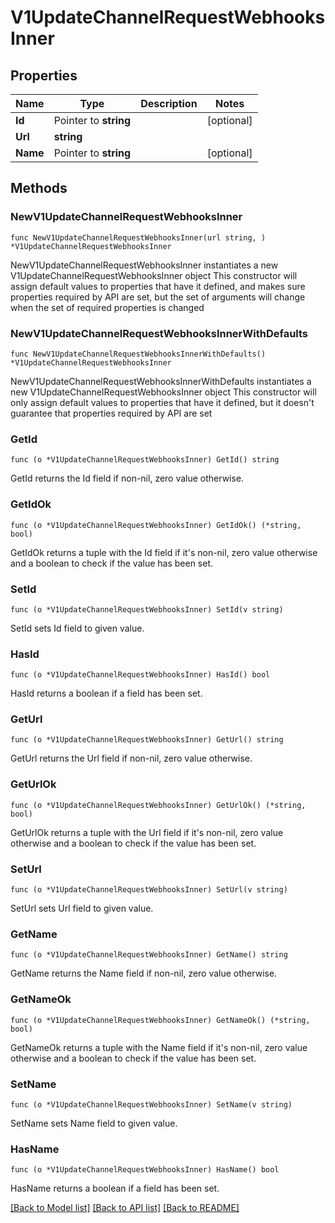 # V1UpdateChannelRequestWebhooksInner

## Properties

Name | Type | Description | Notes
------------ | ------------- | ------------- | -------------
**Id** | Pointer to **string** |  | [optional] 
**Url** | **string** |  | 
**Name** | Pointer to **string** |  | [optional] 

## Methods

### NewV1UpdateChannelRequestWebhooksInner

`func NewV1UpdateChannelRequestWebhooksInner(url string, ) *V1UpdateChannelRequestWebhooksInner`

NewV1UpdateChannelRequestWebhooksInner instantiates a new V1UpdateChannelRequestWebhooksInner object
This constructor will assign default values to properties that have it defined,
and makes sure properties required by API are set, but the set of arguments
will change when the set of required properties is changed

### NewV1UpdateChannelRequestWebhooksInnerWithDefaults

`func NewV1UpdateChannelRequestWebhooksInnerWithDefaults() *V1UpdateChannelRequestWebhooksInner`

NewV1UpdateChannelRequestWebhooksInnerWithDefaults instantiates a new V1UpdateChannelRequestWebhooksInner object
This constructor will only assign default values to properties that have it defined,
but it doesn't guarantee that properties required by API are set

### GetId

`func (o *V1UpdateChannelRequestWebhooksInner) GetId() string`

GetId returns the Id field if non-nil, zero value otherwise.

### GetIdOk

`func (o *V1UpdateChannelRequestWebhooksInner) GetIdOk() (*string, bool)`

GetIdOk returns a tuple with the Id field if it's non-nil, zero value otherwise
and a boolean to check if the value has been set.

### SetId

`func (o *V1UpdateChannelRequestWebhooksInner) SetId(v string)`

SetId sets Id field to given value.

### HasId

`func (o *V1UpdateChannelRequestWebhooksInner) HasId() bool`

HasId returns a boolean if a field has been set.

### GetUrl

`func (o *V1UpdateChannelRequestWebhooksInner) GetUrl() string`

GetUrl returns the Url field if non-nil, zero value otherwise.

### GetUrlOk

`func (o *V1UpdateChannelRequestWebhooksInner) GetUrlOk() (*string, bool)`

GetUrlOk returns a tuple with the Url field if it's non-nil, zero value otherwise
and a boolean to check if the value has been set.

### SetUrl

`func (o *V1UpdateChannelRequestWebhooksInner) SetUrl(v string)`

SetUrl sets Url field to given value.


### GetName

`func (o *V1UpdateChannelRequestWebhooksInner) GetName() string`

GetName returns the Name field if non-nil, zero value otherwise.

### GetNameOk

`func (o *V1UpdateChannelRequestWebhooksInner) GetNameOk() (*string, bool)`

GetNameOk returns a tuple with the Name field if it's non-nil, zero value otherwise
and a boolean to check if the value has been set.

### SetName

`func (o *V1UpdateChannelRequestWebhooksInner) SetName(v string)`

SetName sets Name field to given value.

### HasName

`func (o *V1UpdateChannelRequestWebhooksInner) HasName() bool`

HasName returns a boolean if a field has been set.


[[Back to Model list]](../README.md#documentation-for-models) [[Back to API list]](../README.md#documentation-for-api-endpoints) [[Back to README]](../README.md)


